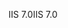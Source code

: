 <span data-ttu-id="3d47e-101">IIS 7.0</span><span class="sxs-lookup"><span data-stu-id="3d47e-101">IIS 7.0</span></span>